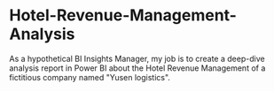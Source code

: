 # Hotel-Revenue-Management-Analysis
As a hypothetical BI Insights Manager,  my job is to create a deep-dive analysis report in Power BI about the Hotel Revenue Management of a fictitious company named "Yusen logistics".
